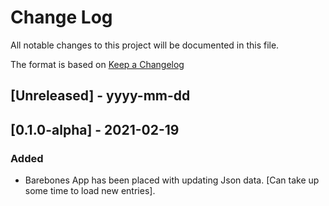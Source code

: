 
# Change Log
All notable changes to this project will be documented in this file.
 
The format is based on [Keep a Changelog](http://keepachangelog.com/)

## [Unreleased] - yyyy-mm-dd


## [0.1.0-alpha] - 2021-02-19
### Added
- Barebones App has been placed with updating Json data. [Can take up some time to load new entries].
